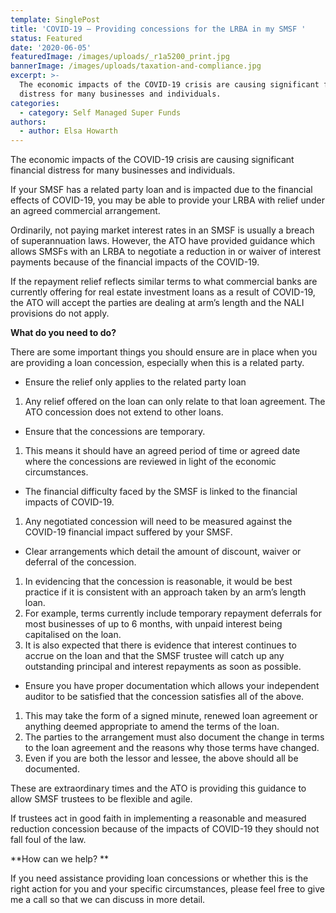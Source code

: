 ```yaml
---
template: SinglePost
title: 'COVID-19 – Providing concessions for the LRBA in my SMSF '
status: Featured
date: '2020-06-05'
featuredImage: /images/uploads/_r1a5200_print.jpg
bannerImage: /images/uploads/taxation-and-compliance.jpg
excerpt: >-
  The economic impacts of the COVID-19 crisis are causing significant financial
  distress for many businesses and individuals.
categories:
  - category: Self Managed Super Funds
authors:
  - author: Elsa Howarth
---
```

The economic impacts of the COVID-19 crisis are causing significant financial distress for many businesses and individuals.

If your SMSF has a related party loan and is impacted due to the financial effects of COVID-19, you may be able to provide your LRBA with relief under an agreed commercial arrangement. 

Ordinarily, not paying market interest rates in an SMSF is usually a breach of superannuation laws. However, the ATO have provided guidance which allows SMSFs with an LRBA to negotiate a reduction in or waiver of interest payments because of the financial impacts of the COVID-19.

If the repayment relief reflects similar terms to what commercial banks are currently offering for real estate investment loans as a result of COVID-19, the ATO will accept the parties are dealing at arm’s length and the NALI provisions do not apply. 

**What do you need to do?**

There are some important things you should ensure are in place when you are providing a loan concession, especially when this is a related party.

* Ensure the relief only applies to the related party loan

1. Any relief offered on the loan can only relate to that loan agreement. The ATO concession does not extend to other loans.



* Ensure that the concessions are temporary.

1. This means it should have an agreed period of time or agreed date where the concessions are reviewed in light of the economic circumstances. 



* The financial difficulty faced by the SMSF is linked to the financial impacts of COVID-19.

1. Any negotiated concession will need to be measured against the COVID-19 financial impact suffered by your SMSF.



* Clear arrangements which detail the amount of discount, waiver or deferral of the concession.

1. In evidencing that the concession is reasonable, it would be best practice if it is consistent with an approach taken by an arm’s length loan.
2. For example, terms currently include temporary repayment deferrals for most businesses of up to 6 months, with unpaid interest being capitalised on the loan.
3. It is also expected that there is evidence that interest continues to accrue on the loan and that the SMSF trustee will catch up any outstanding principal and interest repayments as soon as possible.



* Ensure you have proper documentation which allows your independent auditor to be satisfied that the concession satisfies all of the above.

1. This may take the form of a signed minute, renewed loan agreement or anything deemed appropriate to amend the terms of the loan.
2. The parties to the arrangement must also document the change in terms to the loan agreement and the reasons why those terms have changed.
3. Even if you are both the lessor and lessee, the above should all be documented.

These are extraordinary times and the ATO is providing this guidance to allow SMSF trustees to be flexible and agile. 

If trustees act in good faith in implementing a reasonable and measured reduction concession because of the impacts of COVID-19 they should not fall foul of the law. 

**How can we help?**

If you need assistance providing loan concessions or whether this is the right action for you and your specific circumstances, please feel free to give me a call so that we can discuss in more detail.
